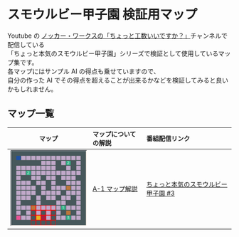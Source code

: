 # スモウルビー甲子園 検証用マップ

Youtube の [ノッカー・ワークスの「ちょっと工数いいですか？」](https://www.youtube.com/channel/UC39VYENjiYRv9NvD4M5ncRg)チャンネルで配信している  
「ちょっと本気のスモウルビー甲子園」シリーズで検証として使用しているマップ集です。  
各マップにはサンプル AI の得点も乗せていますので、  
自分の作った AI でその得点を超えることが出来るかなどを検証してみると良いかもしれません。

## マップ一覧

|マップ|マップについての解説|番組配信リンク|
|:-:|:--|:--|
|![A-1 マップ](./exam_a_1/a_1.png)|[A-1 マップ解説](./exam_a_1/exam_a_1.md)|[ちょっと本気のスモウルビー甲子園 #3]()|